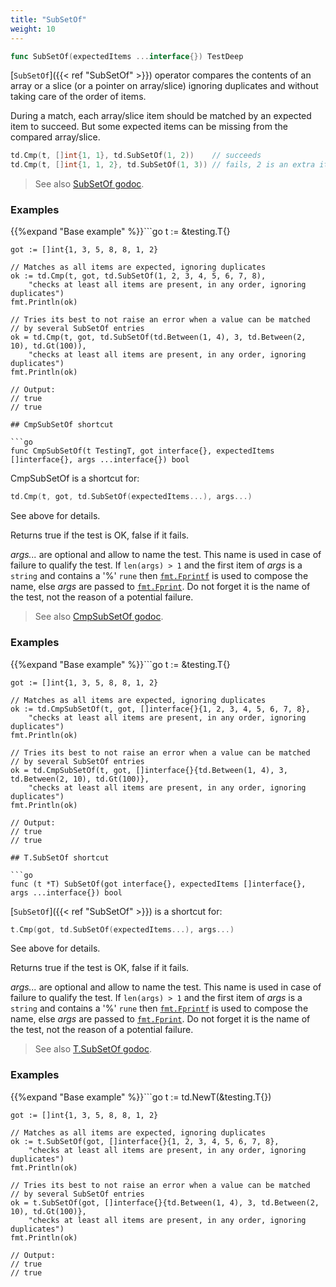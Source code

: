 ```yaml
---
title: "SubSetOf"
weight: 10
---
```


```go
func SubSetOf(expectedItems ...interface{}) TestDeep
```

[`SubSetOf`]({{< ref "SubSetOf" >}}) operator compares the contents of an array or a slice (or a
pointer on array/slice) ignoring duplicates and without taking care
of the order of items.

During a match, each array/slice item should be matched by an
expected item to succeed. But some expected items can be missing
from the compared array/slice.

```go
td.Cmp(t, []int{1, 1}, td.SubSetOf(1, 2))    // succeeds
td.Cmp(t, []int{1, 1, 2}, td.SubSetOf(1, 3)) // fails, 2 is an extra item
```


> See also [<i class='fas fa-book'></i> SubSetOf godoc](https://pkg.go.dev/github.com/maxatome/go-testdeep/td#SubSetOf).

### Examples

{{%expand "Base example" %}}```go
	t := &testing.T{}

	got := []int{1, 3, 5, 8, 8, 1, 2}

	// Matches as all items are expected, ignoring duplicates
	ok := td.Cmp(t, got, td.SubSetOf(1, 2, 3, 4, 5, 6, 7, 8),
		"checks at least all items are present, in any order, ignoring duplicates")
	fmt.Println(ok)

	// Tries its best to not raise an error when a value can be matched
	// by several SubSetOf entries
	ok = td.Cmp(t, got, td.SubSetOf(td.Between(1, 4), 3, td.Between(2, 10), td.Gt(100)),
		"checks at least all items are present, in any order, ignoring duplicates")
	fmt.Println(ok)

	// Output:
	// true
	// true

```{{% /expand%}}
## CmpSubSetOf shortcut

```go
func CmpSubSetOf(t TestingT, got interface{}, expectedItems []interface{}, args ...interface{}) bool
```

CmpSubSetOf is a shortcut for:

```go
td.Cmp(t, got, td.SubSetOf(expectedItems...), args...)
```

See above for details.

Returns true if the test is OK, false if it fails.

*args...* are optional and allow to name the test. This name is
used in case of failure to qualify the test. If `len(args) > 1` and
the first item of *args* is a `string` and contains a '%' `rune` then
[`fmt.Fprintf`](https://pkg.go.dev/fmt/#Fprintf) is used to compose the name, else *args* are passed to
[`fmt.Fprint`](https://pkg.go.dev/fmt/#Fprint). Do not forget it is the name of the test, not the
reason of a potential failure.


> See also [<i class='fas fa-book'></i> CmpSubSetOf godoc](https://pkg.go.dev/github.com/maxatome/go-testdeep/td#CmpSubSetOf).

### Examples

{{%expand "Base example" %}}```go
	t := &testing.T{}

	got := []int{1, 3, 5, 8, 8, 1, 2}

	// Matches as all items are expected, ignoring duplicates
	ok := td.CmpSubSetOf(t, got, []interface{}{1, 2, 3, 4, 5, 6, 7, 8},
		"checks at least all items are present, in any order, ignoring duplicates")
	fmt.Println(ok)

	// Tries its best to not raise an error when a value can be matched
	// by several SubSetOf entries
	ok = td.CmpSubSetOf(t, got, []interface{}{td.Between(1, 4), 3, td.Between(2, 10), td.Gt(100)},
		"checks at least all items are present, in any order, ignoring duplicates")
	fmt.Println(ok)

	// Output:
	// true
	// true

```{{% /expand%}}
## T.SubSetOf shortcut

```go
func (t *T) SubSetOf(got interface{}, expectedItems []interface{}, args ...interface{}) bool
```

[`SubSetOf`]({{< ref "SubSetOf" >}}) is a shortcut for:

```go
t.Cmp(got, td.SubSetOf(expectedItems...), args...)
```

See above for details.

Returns true if the test is OK, false if it fails.

*args...* are optional and allow to name the test. This name is
used in case of failure to qualify the test. If `len(args) > 1` and
the first item of *args* is a `string` and contains a '%' `rune` then
[`fmt.Fprintf`](https://pkg.go.dev/fmt/#Fprintf) is used to compose the name, else *args* are passed to
[`fmt.Fprint`](https://pkg.go.dev/fmt/#Fprint). Do not forget it is the name of the test, not the
reason of a potential failure.


> See also [<i class='fas fa-book'></i> T.SubSetOf godoc](https://pkg.go.dev/github.com/maxatome/go-testdeep/td#T.SubSetOf).

### Examples

{{%expand "Base example" %}}```go
	t := td.NewT(&testing.T{})

	got := []int{1, 3, 5, 8, 8, 1, 2}

	// Matches as all items are expected, ignoring duplicates
	ok := t.SubSetOf(got, []interface{}{1, 2, 3, 4, 5, 6, 7, 8},
		"checks at least all items are present, in any order, ignoring duplicates")
	fmt.Println(ok)

	// Tries its best to not raise an error when a value can be matched
	// by several SubSetOf entries
	ok = t.SubSetOf(got, []interface{}{td.Between(1, 4), 3, td.Between(2, 10), td.Gt(100)},
		"checks at least all items are present, in any order, ignoring duplicates")
	fmt.Println(ok)

	// Output:
	// true
	// true

```{{% /expand%}}
